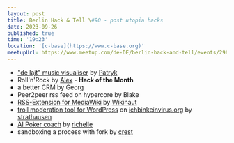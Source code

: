 ```yaml
---
layout: post
title: Berlin Hack & Tell \#90 - post utopia hacks
date: 2023-09-26
published: true
time: '19:23'
location: '[c-base](https://www.c-base.org)'
meetupUrl: https://www.meetup.com/de-DE/berlin-hack-and-tell/events/296233993
---
```


* ["de lajt" music visualiser](https://github.com/pkoryzna/de_lajt/) by [Patryk](https://github.com/pkoryzna/)
* Roll'n'Rock by [Alex](https://github.com/soulim) - **Hack of the Month**
* a better CRM by Georg
* Peer2peer rss feed on hypercore by Blake
* [RSS-Extension for MediaWiki](https://www.mediawiki.org/wiki/Extension:RSS) by [Wikinaut](https://github.com/Wikinaut)
* [troll moderation tool for WordPress](https://github.com/strathausen/ichbinkeinvirus-moderation) on [ichbinkeinvirus.org](https://ichbinkeinvirus.org) by [strathausen](https://github.com/strathausen)
* [AI Poker coach](https://ai-poker-coach.vercel.app) by [richelle](https://github.com/richelleji)
* sandboxing a process with fork by [crest](https://github.com/Crest)
